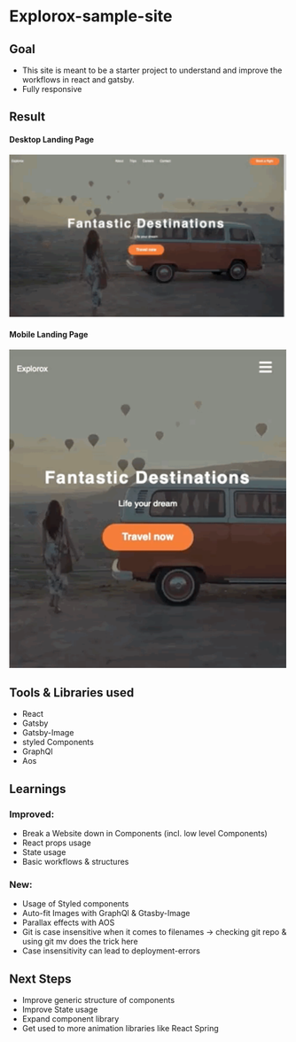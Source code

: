 # Explorox-sample-site
## Goal
- This site is meant to be a starter project to understand and improve the workflows in react and gatsby. 
- Fully responsive

## Result
#### Desktop Landing Page
<img src="./showcase/desktop_showcase.gif" width="500" />

#### Mobile Landing Page
<img src="./showcase/mobile_showcase.gif" width="500" />


## Tools & Libraries used
- React
- Gatsby
- Gatsby-Image
- styled Components
- GraphQl
- Aos

## Learnings
### Improved: 
- Break a Website down in Components (incl. low level Components)
- React props usage 
- State usage
- Basic workflows & structures

### New:
- Usage of Styled components
- Auto-fit Images with GraphQl & Gtasby-Image
- Parallax effects with AOS
- Git is case insensitive when it comes to filenames -> checking git repo & using git mv <oldFilename> <newFilename> does the trick here
- Case insensitivity can lead to deployment-errors

## Next Steps
- Improve generic structure of components
- Improve State usage
- Expand component library
- Get used to more animation libraries like React Spring
